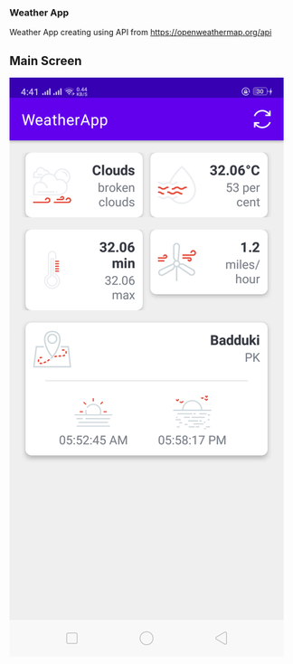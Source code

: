 ### Weather App
Weather App creating using API from https://openweathermap.org/api 

## Main Screen
![screenshot2](screenshots/screen01.png)